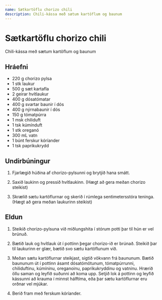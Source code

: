 ```yaml
---
name: Sætkartöflu chorizo chili
description: Chili-kássa með sætum kartöflum og baunum
---
```


# Sætkartöflu chorizo chili

Chili-kássa með sætum kartöflum og baunum

## Hráefni

* 220 g chorizo pylsa
* 1 stk laukur
* 500 g sæt kartafla
* 2 geirar hvítlaukur
* 400 g dósatómatar
* 400 g svartar baunir í dós
* 400 g nýrnabaunir í dós
* 150 g tómatpúrra
* 1 msk chiliduft
* 1 tsk kúmínduft
* 1 stk oreganó
* 300 mL vatn
* 1 búnt ferskur kóríander
* 1 tsk paprikukrydd

## Undirbúningur

1. Fjarlægið húðina af chorizo-pylsunni og brytjið hana smátt.

1. Saxið laukinn og pressið hvítlaukinn. (Hægt að gera meðan chorizo steikist)

1. Skrælið sætu kartöflurnar og skerið í rúmlega sentimetersstóra teninga. (Hægt að gera meðan laukurinn steikist)

## Eldun

1. Steikið chorizo-pylsuna við miðlungshita í stórum potti þar til hún er vel brúnuð.

1. Bætið lauk og hvítlauk út í pottinn þegar chorizo-ið er brúnað. Steikið þar til laukurinn er glær, bætið svo sætu kartöflunum við.

1. Meðan sætu kartöflurnar steikjast, sigtið vökvann frá baununum. Bætið baununum út í pottinn ásamt dósatómötunum, tómatpúrrunni, chiliduftinu, kúmíninu, oreganoinu, paprikukryddinu og vatninu. Hrærið öllu saman og leyfið suðunni að koma upp. Setjið lok á pottinn og leyfið kássunni að krauma í minnst hálftíma, eða þar sætu kartöflurnar eru orðnar vel mjúkar.

1. Berið fram með ferskum kóríander.
